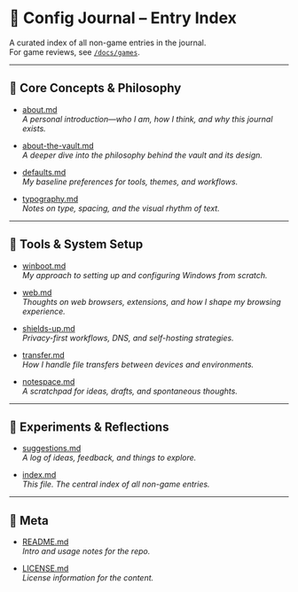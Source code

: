 # 📓 Config Journal – Entry Index

A curated index of all non-game entries in the journal.  
For game reviews, see [`/docs/games`](games/).

---

## 🧠 Core Concepts & Philosophy

- [about.md](about.md)  
  _A personal introduction—who I am, how I think, and why this journal exists._

- [about-the-vault.md](about-the-vault.md)  
  _A deeper dive into the philosophy behind the vault and its design._

- [defaults.md](defaults.md)  
  _My baseline preferences for tools, themes, and workflows._

- [typography.md](typography.md)  
  _Notes on type, spacing, and the visual rhythm of text._

---

## 🧰 Tools & System Setup

- [winboot.md](winboot.md)  
  _My approach to setting up and configuring Windows from scratch._

- [web.md](web.md)  
  _Thoughts on web browsers, extensions, and how I shape my browsing experience._

- [shields-up.md](shields-up.md)  
  _Privacy-first workflows, DNS, and self-hosting strategies._

- [transfer.md](transfer.md)  
  _How I handle file transfers between devices and environments._

- [notespace.md](notespace.md)  
  _A scratchpad for ideas, drafts, and spontaneous thoughts._

---

## 🧪 Experiments & Reflections

- [suggestions.md](suggestions.md)  
  _A log of ideas, feedback, and things to explore._

- [index.md](index.md)  
  _This file. The central index of all non-game entries._

---

## 📄 Meta

- [README.md](README.md)  
  _Intro and usage notes for the repo._

- [LICENSE.md](LICENSE.md)  
  _License information for the content._